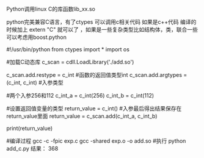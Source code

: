 Python调用linux C的库函数lib_xx.so

python完美兼容C语言，有了ctypes 可以调用c相关代码 
如果是c++代码   编译的时候加上 extern "C" 就可以了 ，如果是一些复杂类型比如结构体，类，联合一些 可以考虑用boost.python

#!/usr/bin/python
from ctypes import *
import os

#加载C动态库
c_scan = cdll.LoadLibrary('./add.so')

c_scan.add.restype = c_int           #函数的返回值类型int
c_scan.add.argtypes = (c_int, c_int) #入参类型

#两个入参256和112
c_int_a = c_int(256)
c_int_b = c_int(112)

#设置返回值变量的类型
return_value = c_int()
#入参最后得出结果保存在return_value里面
return_value = c_scan.add(c_int_a, c_int_b)

print(return_value)

#编译过程
gcc -c -fpic exp.c
gcc -shared exp.o -o add.so
#执行
python add_c.py
结果：
368